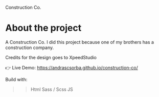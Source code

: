 Construction Co.

# About the project
A Construction Co. I did this project because one of my brothers has a construction company.

Credits for the design goes to XpeedStudio

👉 Live Demo: https://andrascsorba.github.io/construction-co/

Build with:
>> Html
>> Sass / Scss
>> JS
